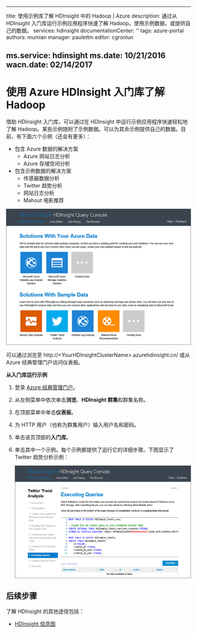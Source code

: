 <!-- not suitable for Mooncake -->

---
title: 使用示例库了解 HDInsight 中的 Hadoop | Azure
description: 通过从 HDInsight 入门库运行示例应用程序快速了解 Hadoop。使用示例数据，或提供自己的数据。
services: hdinsight
documentationCenter: ''
tags: azure-portal
authors: mumian
manager: paulettm
editor: cgronlun

ms.service: hdinsight
ms.date: 10/21/2016
wacn.date: 02/14/2017
---

# 使用 Azure HDInsight 入门库了解 Hadoop

借助 HDInsight 入门库，可以通过在 HDInsight 中运行示例应用程序快速轻松地了解 Hadoop。某些示例随附了示例数据。可以为其余示例提供自己的数据。目前，有下面六个示例（还会有更多）：

- 包含 Azure 数据的解决方案
    - Azure 网站日志分析
    - Azure 存储空间分析
- 包含示例数据的解决方案
    - 传感器数据分析
    - Twitter 趋势分析
    - 网站日志分析
    - Mahout 电影推荐

![包括示例数据的 HDInsight Hadoop、Storm 和 HBase 入门库解决方案。][hdinsight.sample.gallery]

可以通过浏览至 http://\<YourHDInsightClusterName\>.azurehdinsight.cn/ 或从 Azure 经典管理门户访问仪表板。

**从入门库运行示例**

1. 登录 [Azure 经典管理门户][azure.portal]。
2. 从左侧菜单中依次单击**浏览**、**HDInsight 群集**和群集名称。
3. 在顶部菜单中单击**仪表板**。
4. 为 HTTP 用户（也称为群集用户）输入用户名和密码。
6. 单击该页顶部的**入门库**。
7. 单击其中一个示例。每个示例都提供了运行它的详细步骤。下图显示了 Twitter 趋势分析示例：

    ![HDInsight Twitter 趋势分析示例][hdinsight.twitter.sample]

## 后续步骤
了解 HDInsight 的其他途径包括：

- [HDInsight 信息图][hdinsight.infographic]

<!--Image references-->
[hdinsight.sample.gallery]: ./media/hdinsight-learn-hadoop-use-sample-gallery/HDInsight-Getting-Started-Gallery.png
[hdinsight.twitter.sample]: ./media/hdinsight-learn-hadoop-use-sample-gallery/HDInsight-Twitter-Trend-Analysis-sample.png

<!--Link references-->
[hdinsight.learn.map]: /documentation/articles/hdinsight-learn-map
[hdinsight.infographic]: http://go.microsoft.com/fwlink/?linkid=523960
[azure.portal]: https://manage.windowsazure.cn

<!---HONumber=Mooncake_Quality_Review_1202_2016-->